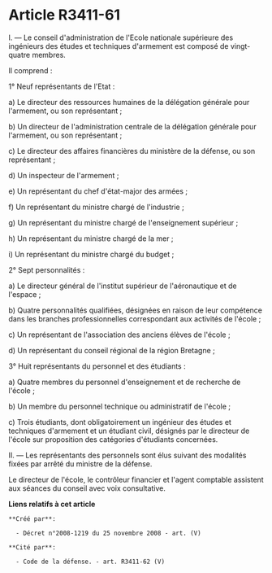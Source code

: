 # Article R3411-61

I. ― Le conseil d'administration de l'Ecole nationale supérieure des ingénieurs des études et techniques d'armement est
composé de vingt-quatre membres.

Il comprend :

1° Neuf représentants de l'Etat :

a) Le directeur des ressources humaines de la délégation générale pour l'armement, ou son représentant ;

b) Un directeur de l'administration centrale de la délégation générale pour l'armement, ou son représentant ;

c) Le directeur des affaires financières du ministère de la défense, ou son représentant ;

d) Un inspecteur de l'armement ;

e) Un représentant du chef d'état-major des armées ;

f) Un représentant du ministre chargé de l'industrie ;

g) Un représentant du ministre chargé de l'enseignement supérieur ;

h) Un représentant du ministre chargé de la mer ;

i) Un représentant du ministre chargé du budget ;

2° Sept personnalités :

a) Le directeur général de l'institut supérieur de l'aéronautique et de l'espace ;

b) Quatre personnalités qualifiées, désignées en raison de leur compétence dans les branches professionnelles correspondant
aux activités de l'école ;

c) Un représentant de l'association des anciens élèves de l'école ;

d) Un représentant du conseil régional de la région Bretagne ;

3° Huit représentants du personnel et des étudiants :

a) Quatre membres du personnel d'enseignement et de recherche de l'école ;

b) Un membre du personnel technique ou administratif de l'école ;

c) Trois étudiants, dont obligatoirement un ingénieur des études et techniques d'armement et un étudiant civil, désignés par
le directeur de l'école sur proposition des catégories d'étudiants concernées.

II. ― Les représentants des personnels sont élus suivant des modalités fixées par arrêté du ministre de la défense.

Le directeur de l'école, le contrôleur financier et l'agent comptable assistent aux séances du conseil avec voix
consultative.

**Liens relatifs à cet article**

	**Créé par**:

	  - Décret n°2008-1219 du 25 novembre 2008 - art. (V)

	**Cité par**:

	  - Code de la défense. - art. R3411-62 (V)
